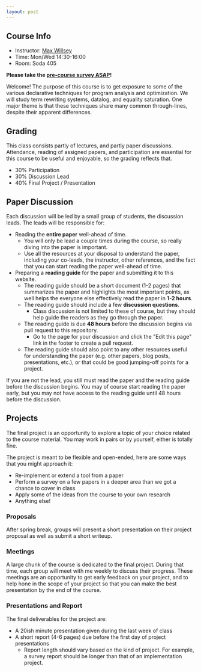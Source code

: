 ```yaml
---
layout: post
---
```


## Course Info

- Instructor: [Max Willsey](https://mwillsey.com)
- Time: Mon/Wed 14:30-16:00
- Room: Soda 405

**Please take the [pre-course survey ASAP](https://docs.google.com/forms/d/e/1FAIpQLSdQTYnypi4wtiIMCc8cctW0KTjlcqMbIhyPMySda36L5APyEg/viewform?usp=sf_link)!**

Welcome! The purpose of this course is to get exposure
 to some of the various declarative techniques 
 for program analysis and optimization.
We will study term rewriting systems, datalog, and equality saturation.
One major theme is that these techniques share many common through-lines,
 despite their apparent differences.

## Grading

This class consists partly of lectures, and partly paper discussions.
Attendance, reading of assigned papers, 
 and participation are essential for this course
 to be useful and enjoyable, so the grading reflects that.

- 30% Participation
- 30% Discussion Lead
- 40% Final Project / Presentation

## Paper Discussion

Each discussion will be led by a small group of students, the discussion leads.
The leads will be responsible for:

- Reading the **entire paper** well-ahead of time.
  - You will only be lead a couple times during the course,
    so really diving into the paper is important.
  - Use all the resources at your disposal to understand the paper, 
    including your co-leads, the instructor, other references, 
    and the fact that you can start reading the paper well-ahead of time.
- Preparing a **reading guide** for the paper and submitting it to this website.
  - The reading guide should be a short document (1-2 pages)
    that summarizes the paper and highlights the most important points,
    as well helps the everyone else effectively read the paper in **1-2 hours**.
  - The reading guide should include a few **discussion questions**.
    - Class discussion is not limited to these of course,
      but they should help guide the readers as they go through the paper.
  - The reading guide is due **48 hours** before the discussion begins
    via pull request to this repository.
    - Go to the page for your discussion and click 
      the "Edit this page" link in the footer to create a pull request.
  - The reading guide should also point to any other resources
    useful for understanding the paper (e.g. other papers, blog posts, presentations, etc.), 
    or that could be good jumping-off points for a project.

If you are not the lead, 
 you still must read the paper and the reading guide
 before the discussion begins.
You may of course start reading the paper early,
 but you may not have access to the reading guide
 until 48 hours before the discussion.

## Projects

The final project is an opportunity to explore a topic of your choice
 related to the course material.
You may work in pairs or by yourself,
 either is totally fine.

The project is meant to be flexible and open-ended,
 here are some ways that you might approach it:

- Re-implement or extend a tool from a paper
- Perform a survey on a few papers in a deeper area than we got a chance to cover in class
- Apply some of the ideas from the course to your own research
- Anything else!

### Proposals

After spring break, 
 groups will present 
 a short presentation on their project proposal
 as well as submit a short writeup.

### Meetings

A large chunk of the course is dedicated to the final project.
During that time,
 each group will meet with me weekly to discuss their progress.
These meetings are an opportunity to get early feedback on your project,
 and to help hone in the scope of your project
 so that you can make the best presentation by the end of the course.

### Presentations and Report

The final deliverables for the project are:
- A 20ish minute presentation given during the last week of class
- A short report (4-6 pages) due before the first day of project presentations
  - Report length should vary based on the kind of project. 
    For example, a survey report should be longer than that of an implementation project.

    
